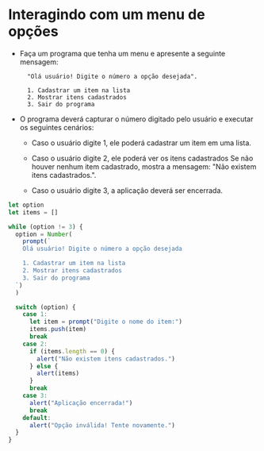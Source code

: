 # Interagindo com um menu de opções

- Faça um programa que tenha um menu e apresente a seguinte mensagem:

  ```
    "Olá usuário! Digite o número a opção desejada".

    1. Cadastrar um item na lista
    2. Mostrar itens cadastrados
    3. Sair do programa
  ```

- O programa deverá capturar o número digitado pelo usuário e executar os seguintes cenários:

  - Caso o usuário digite 1, ele poderá cadastrar um item em uma lista.

  - Caso o usuário digite 2, ele poderá ver os itens cadastrados Se não houver nenhum item cadastrado, mostra a mensagem: "Não existem itens cadastrados.".

  - Caso o usuário digite 3, a aplicaçâo deverá ser encerrada.

```js
let option
let items = []

while (option != 3) {
  option = Number(
    prompt(`
    Olá usuário! Digite o número a opção desejada

    1. Cadastrar um item na lista
    2. Mostrar itens cadastrados
    3. Sair do programa
  `)
  )

  switch (option) {
    case 1:
      let item = prompt("Digite o nome do item:")
      items.push(item)
      break
    case 2:
      if (items.length == 0) {
        alert("Não existem itens cadastrados.")
      } else {
        alert(items)
      }
      break
    case 3:
      alert("Aplicação encerrada!")
      break
    default:
      alert("Opção inválida! Tente novamente.")
  }
}
```
